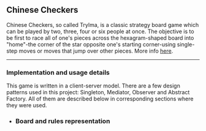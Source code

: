 ## Chinese Checkers

Chinese Checkers, so called Trylma, is a classic strategy board game which can be played by two, three, four or six people at once. The objective is to be first to race all of one's pieces across the hexagram-shaped board into "home"-the corner of the star opposite one's starting corner-using single-step moves or moves that jump over other pieces. More info [here](https://en.wikipedia.org/wiki/Chinese_checkers).

<hr>

### Implementation and usage details

This game is written in a client-server model. There are a few design patterns used in this project: Singleton, Mediator, Observer and Abstract Factory. All of them are described below in corresponding sections where they were used.



  * ### Board and rules representation
    
